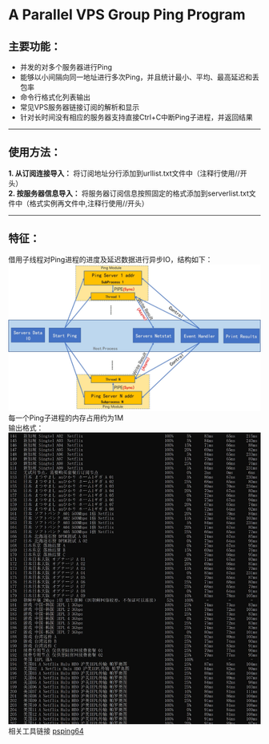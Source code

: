 # A Parallel VPS Group Ping Program

## **主要功能：**  
+ 并发的对多个服务器进行Ping
+ 能够以小间隔向同一地址进行多次Ping，并且统计最小、平均、最高延迟和丢包率
+ 命令行格式化列表输出
+ 常见VPS服务器链接订阅的解析和显示
+ 针对长时间没有相应的服务器支持直接Ctrl+C中断Ping子进程，并返回结果
---
## **使用方法**：  
**1. 从订阅连接导入：** 将订阅地址分行添加到urllist.txt文件中（注释行使用//开头）  
**2. 按服务器信息导入：** 将服务器订阅信息按照固定的格式添加到serverlist.txt文件中（格式实例再文件中,注释行使用//开头）    

---
##  **特征**：
借用子线程对Ping进程的进度及延迟数据进行异步IO，结构如下：  
![结构](https://github.com/mrwtong/Parallel-VPS-Group-Ping/blob/master/img/Diagram.jpg?raw=true)
每一个Ping子进程的内存占用约为1M  
输出格式：  
![输出](https://github.com/mrwtong/Parallel-VPS-Group-Ping/blob/master/img/case.jpg?raw=true)
相关工具链接 [psping64](https://docs.microsoft.com/en-us/sysinternals/downloads/psping)

